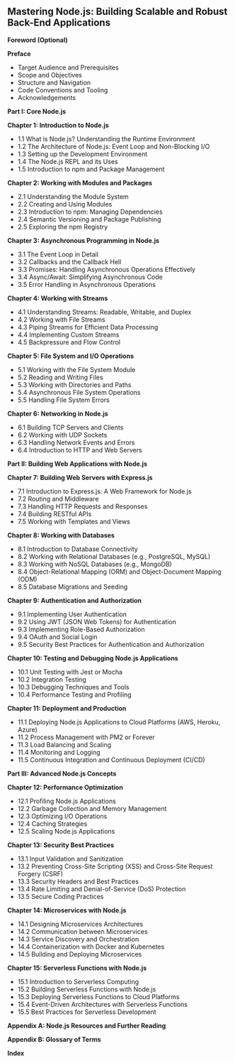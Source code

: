 ## Mastering Node.js: Building Scalable and Robust Back-End Applications

**Foreword (Optional)**

**Preface**

*   Target Audience and Prerequisites
*   Scope and Objectives
*   Structure and Navigation
*   Code Conventions and Tooling
*   Acknowledgements

**Part I: Core Node.js**

**Chapter 1: Introduction to Node.js**

*   1.1 What is Node.js? Understanding the Runtime Environment
*   1.2 The Architecture of Node.js: Event Loop and Non-Blocking I/O
*   1.3 Setting up the Development Environment
*   1.4 The Node.js REPL and its Uses
*   1.5 Introduction to npm and Package Management

**Chapter 2: Working with Modules and Packages**

*   2.1 Understanding the Module System
*   2.2 Creating and Using Modules
*   2.3 Introduction to npm: Managing Dependencies
*   2.4 Semantic Versioning and Package Publishing
*   2.5 Exploring the npm Registry

**Chapter 3: Asynchronous Programming in Node.js**

*   3.1 The Event Loop in Detail
*   3.2 Callbacks and the Callback Hell
*   3.3 Promises: Handling Asynchronous Operations Effectively
*   3.4 Async/Await: Simplifying Asynchronous Code
*   3.5 Error Handling in Asynchronous Operations

**Chapter 4: Working with Streams**

*   4.1 Understanding Streams: Readable, Writable, and Duplex
*   4.2 Working with File Streams
*   4.3 Piping Streams for Efficient Data Processing
*   4.4 Implementing Custom Streams
*   4.5 Backpressure and Flow Control

**Chapter 5: File System and I/O Operations**

*   5.1 Working with the File System Module
*   5.2 Reading and Writing Files
*   5.3 Working with Directories and Paths
*   5.4 Asynchronous File System Operations
*   5.5 Handling File System Errors

**Chapter 6: Networking in Node.js**

*   6.1 Building TCP Servers and Clients
*   6.2 Working with UDP Sockets
*   6.3 Handling Network Events and Errors
*   6.4 Introduction to HTTP and Web Servers

**Part II: Building Web Applications with Node.js**

**Chapter 7: Building Web Servers with Express.js**

*   7.1 Introduction to Express.js: A Web Framework for Node.js
*   7.2 Routing and Middleware
*   7.3 Handling HTTP Requests and Responses
*   7.4 Building RESTful APIs
*   7.5 Working with Templates and Views

**Chapter 8: Working with Databases**

*   8.1 Introduction to Database Connectivity
*   8.2 Working with Relational Databases (e.g., PostgreSQL, MySQL)
*   8.3 Working with NoSQL Databases (e.g., MongoDB)
*   8.4 Object-Relational Mapping (ORM) and Object-Document Mapping (ODM)
*   8.5 Database Migrations and Seeding

**Chapter 9: Authentication and Authorization**

*   9.1 Implementing User Authentication
*   9.2 Using JWT (JSON Web Tokens) for Authentication
*   9.3 Implementing Role-Based Authorization
*   9.4 OAuth and Social Login
*   9.5 Security Best Practices for Authentication and Authorization

**Chapter 10: Testing and Debugging Node.js Applications**

*   10.1 Unit Testing with Jest or Mocha
*   10.2 Integration Testing
*   10.3 Debugging Techniques and Tools
*   10.4 Performance Testing and Profiling

**Chapter 11: Deployment and Production**

*   11.1 Deploying Node.js Applications to Cloud Platforms (AWS, Heroku, Azure)
*   11.2 Process Management with PM2 or Forever
*   11.3 Load Balancing and Scaling
*   11.4 Monitoring and Logging
*   11.5 Continuous Integration and Continuous Deployment (CI/CD)

**Part III: Advanced Node.js Concepts**

**Chapter 12: Performance Optimization**

*   12.1 Profiling Node.js Applications
*   12.2 Garbage Collection and Memory Management
*   12.3 Optimizing I/O Operations
*   12.4 Caching Strategies
*   12.5 Scaling Node.js Applications

**Chapter 13: Security Best Practices**

*   13.1 Input Validation and Sanitization
*   13.2 Preventing Cross-Site Scripting (XSS) and Cross-Site Request Forgery (CSRF)
*   13.3 Security Headers and Best Practices
*   13.4 Rate Limiting and Denial-of-Service (DoS) Protection
*   13.5 Secure Coding Practices

**Chapter 14: Microservices with Node.js**

*   14.1 Designing Microservices Architectures
*   14.2 Communication between Microservices
*   14.3 Service Discovery and Orchestration
*   14.4 Containerization with Docker and Kubernetes
*   14.5 Building and Deploying Microservices

**Chapter 15: Serverless Functions with Node.js**

*   15.1 Introduction to Serverless Computing
*   15.2 Building Serverless Functions with Node.js
*   15.3 Deploying Serverless Functions to Cloud Platforms
*   15.4 Event-Driven Architectures with Serverless Functions
*   15.5 Best Practices for Serverless Development

**Appendix A: Node.js Resources and Further Reading**

**Appendix B: Glossary of Terms**

**Index**
